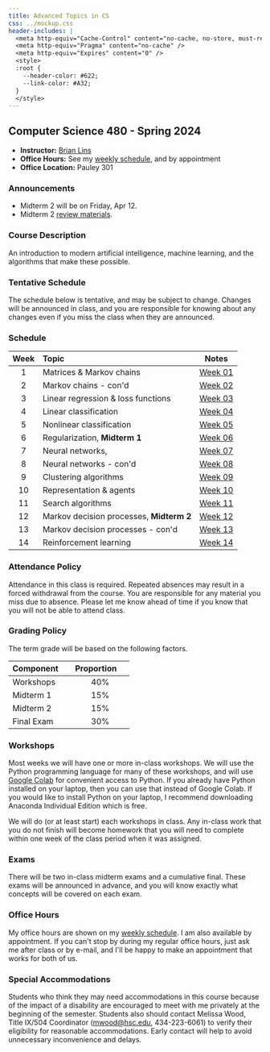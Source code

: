 ```yaml
---
title: Advanced Topics in CS
css: ../mockup.css
header-includes: |
  <meta http-equiv="Cache-Control" content="no-cache, no-store, must-revalidate" />
  <meta http-equiv="Pragma" content="no-cache" />
  <meta http-equiv="Expires" content="0" />
  <style>
  :root {
    --header-color:	#622; 
    --link-color: #A32; 
  }
  </style>
---
```


## Computer Science 480 - Spring 2024

* **Instructor:** [Brian Lins](https://bclins.github.io) 
* **Office Hours:** See my [weekly schedule](https://bclins.github.io), and by appointment
* **Office Location:** Pauley 301


### Announcements

* Midterm 2 will be on Friday, Apr 12. 
* Midterm 2 [review materials](midterm2review.html). 
<!--Midterm 1 will be on Wednesday, Feb 21.  It will cover [these things](notes.html#mon-feb-19).-->

### Course Description

An introduction to modern artificial intelligence, machine learning, and the algorithms that make these possible.  

### Tentative Schedule

The schedule below is tentative, and may be subject to change. Changes will be announced in class, and you are responsible for knowing about any changes even if you miss the class when they are announced. 

### Schedule 

Week | Topic                      | Notes 
:---:|:---------------------------|:-----:
1  | Matrices & Markov chains                 | [Week 01](notes.html#week-1-notes) 
2  | Markov chains - con'd                    | [Week 02](notes.html#week-2-notes) 
3  | Linear regression & loss functions       | [Week 03](notes.html#week-3-notes) 
4  | Linear classification                    | [Week 04](notes.html#week-4-notes) 
5  | Nonlinear classification                 | [Week 05](notes.html#week-5-notes) 
6  | Regularization, **Midterm 1**            | [Week 06](notes.html#week-6-notes) 
7  | Neural networks,                         | [Week 07](notes.html#week-7-notes) 
8  | Neural networks - con'd                  | [Week 08](notes.html#week-8-notes)  
9  | Clustering algorithms                    | [Week 09](notes.html#week-9-notes) 
10 | Representation & agents                  | [Week 10](notes.html#week-10-notes)
11 | Search algorithms                        | [Week 11](notes.html#week-11-notes)
12 | Markov decision processes, **Midterm 2** | [Week 12](notes.html#week-12-notes)
13 | Markov decision processes - con'd        | [Week 13](notes.html#week-13-notes)
14 | Reinforcement learning                   | [Week 14](notes.html#week-14-notes)


### Attendance Policy

Attendance in this class is required. Repeated absences may result in a forced withdrawal from the course. You are responsible for any material you miss due to absence. Please let me know ahead of time if you know that you will not be able to attend class.

### Grading Policy

The term grade will be based on the following factors.

| Component &nbsp; &nbsp;  | Proportion  &nbsp; &nbsp;|
| :--- | :---: |
| Workshops | 40% | 
| Midterm 1 | 15% |
| Midterm 2 | 15% |
| Final Exam | 30% |  

### Workshops

Most weeks we will have one or more in-class workshops. We will use the Python programming language for many of these workshops, and will use [Google Colab](https://colab.research.google.com/) for convenient access to Python. If you already have Python installed on your laptop, then you can use that instead of Google Colab. If you would like to install Python on your laptop, I recommend downloading Anaconda Individual Edition which is free.

We will do (or at least start) each workshops in class. Any in-class work that you do not finish will become homework that you will need to complete within one week of the class period when it was assigned.

### Exams

There will be two in-class midterm exams and a cumulative final. These exams will be announced in advance, and you will know exactly what concepts will be covered on each exam.  


### Office Hours

My office hours are shown on my [weekly schedule](https://github.bclins.io).  I am also available by appointment. If you can't stop by during my regular office hours, just ask me after class or by e-mail, and I'll be happy to make an appointment that works for both of us.  


### Special Accommodations

Students who think they may need accommodations in this course because of the impact of a disability are encouraged to meet with me privately at the beginning of the semester. Students also should contact Melissa Wood, Title IX/504 Coordinator (mwood@hsc.edu, 434-223-6061) to verify their eligibility for reasonable accommodations. Early contact will help to avoid unnecessary inconvenience and delays.




<br>
<br>
<br>
<br>
<br>
<br>
<br>
<br>
